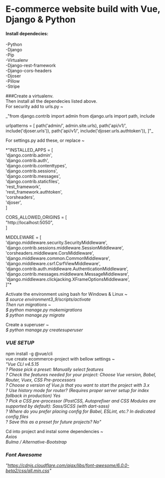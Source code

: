 # E-commerce website build with Vue, Django &amp; Python

#### Install dependecies:

-Python <br />
-Django <br />
-Pip <br />
-Virtualenv <br />
-Django-rest-framework <br />
-Django-cors-headers <br />
-Djoser <br />
-Pillow <br />
-Stripe <br />

###Create a virtualenv. <br />
Then install all the dependecies listed above. <br />
For security add to urls.py ~ <br />

\_"from django.contrib import admin
from django.urls import path, include

urlpatterns = [
path('admin/', admin.site.urls),
path('api/v1/', include('djoser.urls')),
path('api/v1/', include('djoser.urls.authtoken')),
]"\_

For settings.py add these, or replace ~ <br />

\*"INSTALLED_APPS = [<br />
'django.contrib.admin',<br />
'django.contrib.auth',<br />
'django.contrib.contenttypes',<br />
'django.contrib.sessions',<br />
'django.contrib.messages',<br />
'django.contrib.staticfiles',<br />
'rest_framework',<br />
'rest_framework.authtoken',<br />
'corsheaders',<br />
'djoser',<br />
]

CORS_ALLOWED_ORIGINS = [<br />
"http://localhost:5050",<br />
]

MIDDLEWARE = [<br />
'django.middleware.security.SecurityMiddleware',<br />
'django.contrib.sessions.middleware.SessionMiddleware',<br />
'corsheaders.middleware.CorsMiddleware',<br />
'django.middleware.common.CommonMiddleware',<br />
'django.middleware.csrf.CsrfViewMiddleware',<br />
'django.contrib.auth.middleware.AuthenticationMiddleware',<br />
'django.contrib.messages.middleware.MessageMiddleware',<br />
'django.middleware.clickjacking.XFrameOptionsMiddleware',<br />
]"\*

Activate the environment using bash for Windows & Linux ~ <br />
_$ source environment3_9/scripts/activate<br />
Then run migrations ~<br />
$ python manage.py makemigrations<br />
$ python manage.py migrate_<br />

Create a superuser ~ <br />
_$ python manage.py createsuperuser_<br />

### _VUE SETUP_

npm install -g @vue/cli <br />
vue create ecommerce-project with bellow settings ~ <br />
_"Vue CLI v4.5.15<br />
? Please pick a preset: Manually select features<br />
? Check the features needed for your project: Choose Vue version, Babel, Router, Vuex, CSS Pre-processors<br />
? Choose a version of Vue.js that you want to start the project with 3.x<br />
? Use history mode for router? (Requires proper server setup for index fallback in production) Yes<br />
? Pick a CSS pre-processor (PostCSS, Autoprefixer and CSS Modules are supported by default): Sass/SCSS (with dart-sass)<br />
? Where do you prefer placing config for Babel, ESLint, etc.? In dedicated config files<br />
? Save this as a preset for future projects? No"_<br />

Cd into project and instal some dependencies ~ <br />
_Axios<br />
Bulma / Alternative-Bootstrap_<br />

### _Font Awesome_

_"https://cdnjs.cloudflare.com/ajax/libs/font-awesome/6.0.0-beta2/css/all.min.css"_
